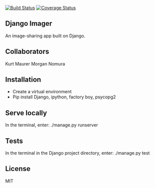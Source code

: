 [![Build Status](https://travis-ci.org/kurtrm/django_imager.svg?branch=front-end-1)](https://travis-ci.org/kurtrm/django_imager)
[![Coverage Status](https://coveralls.io/repos/github/kurtrm/django_imager/badge.svg?branch=front-end-1)](https://coveralls.io/github/kurtrm/django_imager?branch=front-end-1)
## Django Imager

An image-sharing app built on Django.

## Collaborators

Kurt Maurer
Morgan Nomura

## Installation

- Create a virtual environment
- Pip install Django, ipython, factory boy, psycopg2

## Serve locally
In the terminal, enter: ./manage.py runserver

## Tests

In the terminal in the Django project directory, enter: ./manage.py test

## License

MIT